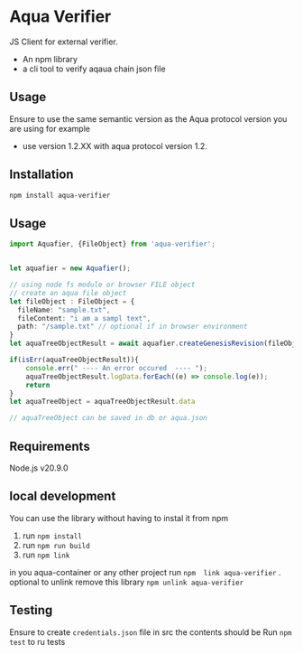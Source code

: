 # Aqua Verifier 
JS Client for external verifier.
* An npm library 
* a cli tool to verify aqaua chain json file 

## Usage
Ensure to use the same semantic version as the Aqua protocol version you are using for example
* use version 1.2.XX with aqua protocol version 1.2.


## Installation
```bash
npm install aqua-verifier
```

## Usage

```typescript
import Aquafier, {FileObject} from 'aqua-verifier';


let aquafier = new Aquafier();

// using node fs module or browser FILE object
// create an aqua file object 
let fileObject : FileObject = {
  fileName: "sample.txt",
  fileContent: "i am a sampl text",
  path: "/sample.txt" // optional if in browser environment
}
let aquaTreeObjectResult = await aquafier.createGenesisRevision(fileObject);

if(isErr(aquaTreeObjectResult)){
    console.err(" ---- An error occured  ---- ");
    aquaTreeObjectResult.logData.forEach((e) => console.log(e));
    return
}
let aquaTreeObject = aquaTreeObjectResult.data

// aquaTreeObject can be saved in db or aqua.json

```

##  Requirements
Node.js v20.9.0


## local development
You can use the library without having to instal it from npm
1. run `npm install`
2. run `npm run build`
3. run `npm link`

in you aqua-container or any other project run `npm  link aqua-verifier` .
optional to unlink remove this library `npm unlink aqua-verifier`

## Testing 


Ensure to create `credentials.json` file in src the contents should be 
Run `npm test` to ru tests




